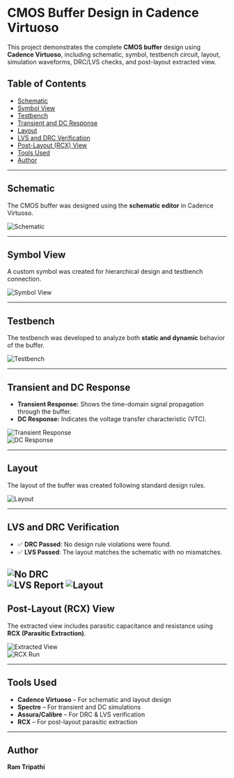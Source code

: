 # CMOS Buffer Design in Cadence Virtuoso

This project demonstrates the complete **CMOS buffer** design using **Cadence Virtuoso**, including schematic, symbol, testbench circuit, layout, simulation waveforms, DRC/LVS checks, and post-layout extracted view.

## Table of Contents  
- [Schematic](#schematic)  
- [Symbol View](#symbol-view)  
- [Testbench](#testbench)  
- [Transient and DC Response](#transient-and-dc-response)  
- [Layout](#layout)  
- [LVS and DRC Verification](#lvs-and-drc-verification)  
- [Post-Layout (RCX) View](#post-layout-rcx-view)  
- [Tools Used](#tools-used)  
- [Author](#author)

---

## Schematic  
The CMOS buffer was designed using the **schematic editor** in Cadence Virtuoso.

![Schematic](./Buffer_Schematic.png)

---

## Symbol View  
A custom symbol was created for hierarchical design and testbench connection.

![Symbol View](./Symbol.png)

---

## Testbench  
The testbench was developed to analyze both **static and dynamic** behavior of the buffer.

![Testbench](./buffer_tb.png)

---

## Transient and DC Response  

- **Transient Response:** Shows the time-domain signal propagation through the buffer.  
- **DC Response:** Indicates the voltage transfer characteristic (VTC).

![Transient Response](./Buffer_Transient.png)  
![DC Response](./Buffer_DC_response.png)

---

## Layout  
The layout of the buffer was created following standard design rules.

![Layout](./Layout.png)

---

## LVS and DRC Verification  

- ✅ **DRC Passed**: No design rule violations were found.  
- ✅ **LVS Passed**: The layout matches the schematic with no mismatches.

![No DRC](./No_DRC.png)  
![LVS Report](./LVS%20with%20No%20mismatch.png)
![Layout](./Layout%20and%20Schematic%20Match.png)
---

## Post-Layout (RCX) View  
The extracted view includes parasitic capacitance and resistance using **RCX (Parasitic Extraction)**.

![Extracted View](./AV_Extracted_View.png)  
![RCX Run](./RCX_Run.png)

---

## Tools Used  
- **Cadence Virtuoso** – For schematic and layout design  
- **Spectre** – For transient and DC simulations  
- **Assura/Calibre** – For DRC & LVS verification  
- **RCX** – For post-layout parasitic extraction  

---

## Author  
**Ram Tripathi**
